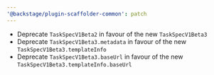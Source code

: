 ```yaml
---
'@backstage/plugin-scaffolder-common': patch
---
```


- Deprecate `TaskSpecV1Beta2` in favour of the new `TaskSpecV1Beta3`
- Deprecate `TaskSpecV1Beta3.metadata` in favour of the new `TaskSpecV1Beta3.templateInfo`
- Deprecate `TaskSpecV1Beta3.baseUrl` in favour of the new `TaskSpecV1Beta3.templateInfo.baseUrl`

